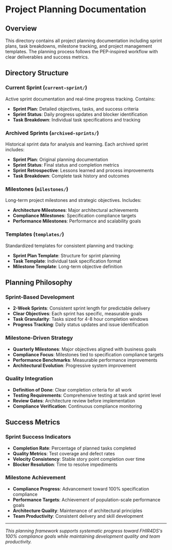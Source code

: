 # Project Planning Documentation

## Overview

This directory contains all project planning documentation including sprint plans, task breakdowns, milestone tracking, and project management templates. The planning process follows the PEP-inspired workflow with clear deliverables and success metrics.

## Directory Structure

### Current Sprint (`current-sprint/`)
Active sprint documentation and real-time progress tracking. Contains:
- **Sprint Plan**: Detailed objectives, tasks, and success criteria
- **Sprint Status**: Daily progress updates and blocker identification
- **Task Breakdown**: Individual task specifications and tracking

### Archived Sprints (`archived-sprints/`)
Historical sprint data for analysis and learning. Each archived sprint includes:
- **Sprint Plan**: Original planning documentation
- **Sprint Status**: Final status and completion metrics
- **Sprint Retrospective**: Lessons learned and process improvements
- **Task Breakdown**: Complete task history and outcomes

### Milestones (`milestones/`)
Long-term project milestones and strategic objectives. Includes:
- **Architecture Milestones**: Major architectural achievements
- **Compliance Milestones**: Specification compliance targets
- **Performance Milestones**: Performance and scalability goals

### Templates (`templates/`)
Standardized templates for consistent planning and tracking:
- **Sprint Plan Template**: Structure for sprint planning
- **Task Template**: Individual task specification format
- **Milestone Template**: Long-term objective definition

## Planning Philosophy

### Sprint-Based Development
- **2-Week Sprints**: Consistent sprint length for predictable delivery
- **Clear Objectives**: Each sprint has specific, measurable goals
- **Task Granularity**: Tasks sized for 4-8 hour completion windows
- **Progress Tracking**: Daily status updates and issue identification

### Milestone-Driven Strategy
- **Quarterly Milestones**: Major objectives aligned with business goals
- **Compliance Focus**: Milestones tied to specification compliance targets
- **Performance Benchmarks**: Measurable performance improvements
- **Architectural Evolution**: Progressive system improvement

### Quality Integration
- **Definition of Done**: Clear completion criteria for all work
- **Testing Requirements**: Comprehensive testing at task and sprint level
- **Review Gates**: Architecture review before implementation
- **Compliance Verification**: Continuous compliance monitoring

## Success Metrics

### Sprint Success Indicators
- **Completion Rate**: Percentage of planned tasks completed
- **Quality Metrics**: Test coverage and defect rates
- **Velocity Consistency**: Stable story point completion over time
- **Blocker Resolution**: Time to resolve impediments

### Milestone Achievement
- **Compliance Progress**: Advancement toward 100% specification compliance
- **Performance Targets**: Achievement of population-scale performance goals
- **Architecture Quality**: Maintenance of architectural principles
- **Team Productivity**: Consistent delivery and skill development

---

*This planning framework supports systematic progress toward FHIR4DS's 100% compliance goals while maintaining development quality and team productivity.*